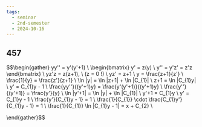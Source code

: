 ```yaml
---
tags:
  - seminar
  - 2nd-semester
  - 2024-10-16
---
```

## 457

$$\begin{gather}
yy'' = y'(y'+1) \\
\begin{bmatrix}
y' = z(y) \\
y'' = y'z' = z'z
\end{bmatrix} \\
yz'z = z(z+1), \ (z = 0 !) \\
yz' = z+1 \\
y = \frac{z+1}{z'} \\
\frac{1}{y} = \frac{z'}{z+1} \\
\ln |y| = \ln |z+1| + \ln |C_{1}| \\ 
z+1 =  \ln |C_{1}y| \\
y' = C_{1}y - 1 \\
\frac{yy''}{(y'+1)y} = \frac{y'(y'+1)}{(y'+1)y} \\
\frac{y''}{(y'+1)} = \frac{y'}{y} \\
\ln |y'+1| = \ln |y| + \ln |C_{1}| \\
y'+1 = C_{1}y \\
y' = C_{1}y - 1 \\
\frac{y'}{C_{1}y - 1} = 1 \\
\frac{1}{C_{1}} \cdot \frac{C_{1}y'}{C_{1}y - 1} = 1 \\
\frac{1}{C_{1}} \ln |C_{1}y - 1| = x + C_{2} \\

\end{gather}$$